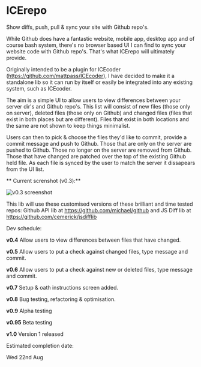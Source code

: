 ICErepo
=======

Show diffs, push, pull &amp; sync your site with Github repo's.

While Github does have a fantastic website, mobile app, desktop app and of course bash system, there's no browser based UI I can find to sync your website code with Github repo's. That's what ICErepo will ultimately provide.

Originally intended to be a plugin for ICEcoder (https://github.com/mattpass/ICEcoder), I have decided to make it a standalone lib so it can run by itself or easily be integrated into any existing system, such as ICEcoder.

The aim is a simple UI to allow users to view differences between your server dir's and Github repo's. This list will consist of new files (those only on server), deleted files (those only on Github) and changed files (files that exist in both places but are different). Files that exist in both locations and the same are not shown to keep things minimalist.

Users can then to pick & choose the files they'd like to commit, provide a commit message and push to Github. Those that are only on the server are pushed to Github. Those no longer on the server are removed from Github. Those that have changed are patched over the top of the existing Github held file. As each file is synced by the user to match the server it dissapears from the UI list.

** Current screnshot (v0.3):**

<img src="http://www.icecoder.net/github/v03.jpg" alt="v0.3 screenshot">

This lib will use these customised versions of these brilliant and time tested repos: Github API lib at https://github.com/michael/github and JS Diff lib at https://github.com/cemerick/jsdifflib

Dev schedule:

**v0.4**
Allow users to view differences between files that have changed.

**v0.5**
Allow users to put a check against changed files, type message and commit.

**v0.6**
Allow users to put a check against new or deleted files, type message and commit.

**v0.7**
Setup & oath instructions screen added.

**v0.8**
Bug testing, refactoring & optimisation.

**v0.9**
Alpha testing

**v0.95**
Beta testing

**v1.0**
Version 1 released

Estimated completion date:

Wed 22nd Aug